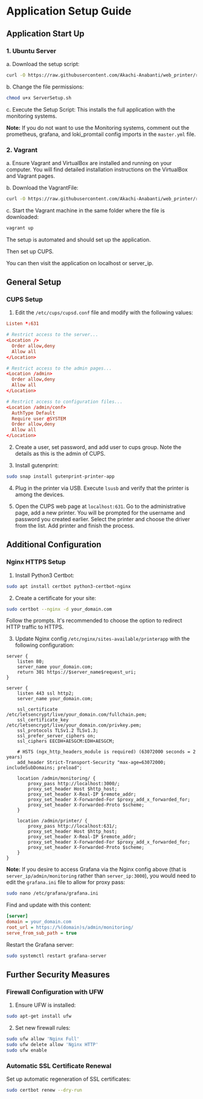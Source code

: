 # Application Setup Guide

## Application Start Up

### 1. Ubuntu Server

a. Download the setup script:
```bash
curl -O https://raw.githubusercontent.com/Akachi-Anabanti/web_printer/refs/heads/main/setup/ServerSetup.sh
```

b. Change the file permissions:
```bash
chmod u+x ServerSetup.sh
```

c. Execute the Setup Script:
This installs the full application with the monitoring systems.

**Note:** If you do not want to use the Monitoring systems, comment out the prometheus, grafana, and loki_promtail config imports in the `master.yml` file.

### 2. Vagrant

a. Ensure Vagrant and VirtualBox are installed and running on your computer.
   You will find detailed installation instructions on the VirtualBox and Vagrant pages.

b. Download the VagrantFile:
```bash
curl -O https://raw.githubusercontent.com/Akachi-Anabanti/web_printer/refs/heads/main/setup/VagrantFile
```

c. Start the Vagrant machine in the same folder where the file is downloaded:
```bash
vagrant up
```

The setup is automated and should set up the application.

Then set up CUPS.

You can then visit the application on localhost or server_ip.

## General Setup

### CUPS Setup

1. Edit the `/etc/cups/cupsd.conf` file and modify with the following values:

```conf
Listen *:631

# Restrict access to the server...
<Location />
  Order allow,deny
  Allow all
</Location>

# Restrict access to the admin pages...
<Location /admin>
  Order allow,deny
  Allow all
</Location>

# Restrict access to configuration files...
<Location /admin/conf>
  AuthType Default
  Require user @SYSTEM
  Order allow,deny
  Allow all
</Location>
```

2. Create a user, set password, and add user to cups group.
   Note the details as this is the admin of CUPS.

3. Install gutenprint:
```bash
sudo snap install gutenprint-printer-app
```

4. Plug in the printer via USB.
   Execute `lsusb` and verify that the printer is among the devices.

5. Open the CUPS web page at `localhost:631`.
   Go to the administrative page, add a new printer. You will be prompted for the username and password you created earlier.
   Select the printer and choose the driver from the list.
   Add printer and finish the process.

## Additional Configuration

### Nginx HTTPS Setup

1. Install Python3 Certbot:
```bash
sudo apt install certbot python3-certbot-nginx
```

2. Create a certificate for your site:
```bash
sudo certbot --nginx -d your_domain.com
```
Follow the prompts. It's recommended to choose the option to redirect HTTP traffic to HTTPS.

3. Update Nginx config `/etc/nginx/sites-available/printerapp` with the following configuration:

```nginx
server {
    listen 80;
    server_name your_domain.com;
    return 301 https://$server_name$request_uri;
}

server {
    listen 443 ssl http2;
    server_name your_domain.com;

    ssl_certificate /etc/letsencrypt/live/your_domain.com/fullchain.pem;
    ssl_certificate_key /etc/letsencrypt/live/your_domain.com/privkey.pem;
    ssl_protocols TLSv1.2 TLSv1.3;
    ssl_prefer_server_ciphers on;
    ssl_ciphers EECDH+AESGCM:EDH+AESGCM;

    # HSTS (ngx_http_headers_module is required) (63072000 seconds = 2 years)
    add_header Strict-Transport-Security "max-age=63072000; includeSubDomains; preload";

    location /admin/monitoring/ {
        proxy_pass http://localhost:3000/;
        proxy_set_header Host $http_host;
        proxy_set_header X-Real-IP $remote_addr;
        proxy_set_header X-Forwarded-For $proxy_add_x_forwarded_for;
        proxy_set_header X-Forwarded-Proto $scheme;
    }

    location /admin/printer/ {
        proxy_pass http://localhost:631/;
        proxy_set_header Host $http_host;
        proxy_set_header X-Real-IP $remote_addr;
        proxy_set_header X-Forwarded-For $proxy_add_x_forwarded_for;
        proxy_set_header X-Forwarded-Proto $scheme;
    }
}
```

**Note:** If you desire to access Grafana via the Nginx config above (that is `server_ip/admin/monitoring` rather than `server_ip:3000`), you would need to edit the `grafana.ini` file to allow for proxy pass:

```bash
sudo nano /etc/grafana/grafana.ini
```

Find and update with this content:

```ini
[server]
domain = your_domain.com
root_url = https://%(domain)s/admin/monitoring/
serve_from_sub_path = true
```

Restart the Grafana server:
```bash
sudo systemctl restart grafana-server
```

## Further Security Measures

### Firewall Configuration with UFW

1. Ensure UFW is installed:
```bash
sudo apt-get install ufw
```

2. Set new firewall rules:
```bash
sudo ufw allow 'Nginx Full'
sudo ufw delete allow 'Nginx HTTP'
sudo ufw enable
```

### Automatic SSL Certificate Renewal

Set up automatic regeneration of SSL certificates:
```bash
sudo certbot renew --dry-run
```
